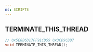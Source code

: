 ```yaml
---
ns: SCRIPTS
---
```

## TERMINATE_THIS_THREAD

```c
// 0x5E8B6D17FF91CD59 0x3CD9CBB7
void TERMINATE_THIS_THREAD();
```

